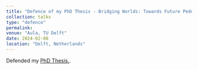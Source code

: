 ```yaml
---
title: "Defence of my PhD Thesis - Bridging Worlds: Towards Future Pedestrian-Automated Vehicle Interactions"
collection: talks
type: "defence"
permalink: 
venue: "Aula, TU Delft"
date: 2024-02-08
location: "Delft, Netherlands"
---
```


Defended my [PhD Thesis.](https://doi.org/10.4233/uuid:2879077b-f96f-4380-800a-d796611ba26a).
